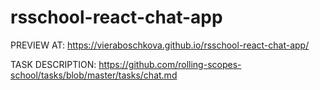 # rsschool-react-chat-app

PREVIEW AT:
https://vieraboschkova.github.io/rsschool-react-chat-app/

TASK DESCRIPTION:
https://github.com/rolling-scopes-school/tasks/blob/master/tasks/chat.md
